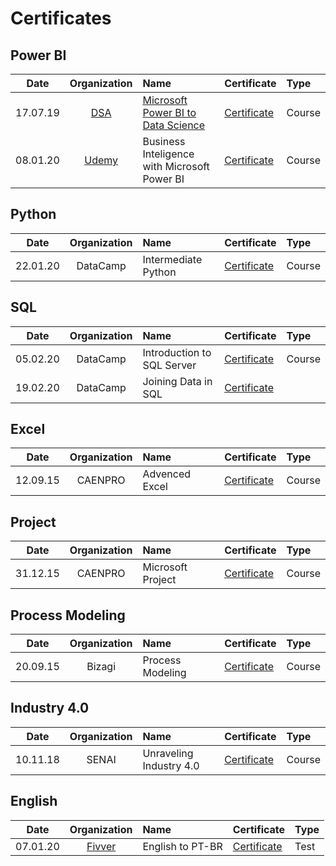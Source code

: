 # Certificates

## Power BI

|    Date   | Organization      | Name                        |Certificate|Type|
|:---------:|:-----------------:|:----------------------------|:-------|:-------|
| 17.07.19  | [DSA](https://www.datascienceacademy.com.br/)       | [Microsoft Power BI to Data Science](https://www.datascienceacademy.com.br/course?courseid=microsoft-power-bi-para-data-science) |[Certificate](https://i.imgur.com/G17WfVh.png)| Course|
| 08.01.20  | [Udemy](https://www.udemy.com/)       | Business Inteligence with Microsoft Power BI |[Certificate](https://i.imgur.com/l9PTwCs.png)| Course|


## Python

|    Date   | Organization      | Name                        |Certificate|Type|
|:---------:|:-----------------:|:----------------------------|:-------|:-------|
| 22.01.20  | DataCamp       | Intermediate Python |[Certificate](https://camo.githubusercontent.com/4b6683873c1117decaa092125370bc229dd30bed/68747470733a2f2f692e696d6775722e636f6d2f374f6d684764312e706e67)| Course|


## SQL

|    Date   | Organization      | Name                        |Certificate|Type|
|:---------:|:-----------------:|:----------------------------|:-------|:-------|
| 05.02.20  | DataCamp       | Introduction to SQL Server |[Certificate](https://www.datacamp.com/statement-of-accomplishment/course/9e5faa1eeb2ef0550780b35835b7e6faff5dd982)| Course|
|19.02.20 | DataCamp | Joining Data in SQL |[Certificate](https://www.datacamp.com/statement-of-accomplishment/course/268224f92fcc8712d163c560a2ad356989280a19)

## Excel

|    Date   | Organization      | Name                        |Certificate|Type|
|:---------:|:-----------------:|:----------------------------|:-------|:-------|
| 12.09.15  | CAENPRO       | Advenced Excel |[Certificate](https://i.imgur.com/P0g6Occ.png)| Course|



## Project

|    Date   | Organization      | Name                        |Certificate|Type|
|:---------:|:-----------------:|:----------------------------|:-------|:-------|
| 31.12.15  | CAENPRO       | Microsoft Project |[Certificate](https://i.imgur.com/vWzllbY.png)| Course|



## Process Modeling

|    Date   | Organization      | Name                        |Certificate|Type|
|:---------:|:-----------------:|:----------------------------|:-------|:-------|
| 20.09.15  | Bizagi       | Process Modeling |[Certificate](https://i.imgur.com/wzwEQJG.png)| Course|


## Industry 4.0

|    Date   | Organization      | Name                        |Certificate|Type|
|:---------:|:-----------------:|:----------------------------|:-------|:-------|
| 10.11.18  | SENAI       | Unraveling Industry 4.0 |[Certificate](https://i.imgur.com/TZtKj8A.png)| Course|

## English

|    Date   | Organization      | Name                        |Certificate|Type|
|:---------:|:-----------------:|:----------------------------|:-------|:-------|
| 07.01.20  | [Fivver](https://www.fiverr.com/)       | English to PT-BR |[Certificate](https://i.imgur.com/fu3wGjC.png) | Test|
